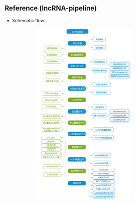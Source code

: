 ## Reference (lncRNA-pipeline)
* Schematic flow
<div align="center"><a href="http://www.sanger.com/tool/view/cmd_id/202.html"><img src="Fig/lncRNA.jpg" width="60%" alt="lncRNA"></a></div>
